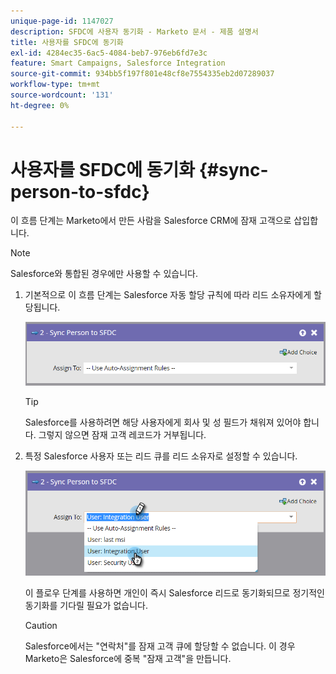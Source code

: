 ```yaml
---
unique-page-id: 1147027
description: SFDC에 사용자 동기화 - Marketo 문서 - 제품 설명서
title: 사용자를 SFDC에 동기화
exl-id: 4284ec35-6ac5-4084-beb7-976eb6fd7e3c
feature: Smart Campaigns, Salesforce Integration
source-git-commit: 934bb5f197f801e48cf8e7554335eb2d07289037
workflow-type: tm+mt
source-wordcount: '131'
ht-degree: 0%

---
```


# 사용자를 SFDC에 동기화 {#sync-person-to-sfdc}

이 흐름 단계는 Marketo에서 만든 사람을 Salesforce CRM에 잠재 고객으로 삽입합니다.

>[!NOTE]
>
>Salesforce와 통합된 경우에만 사용할 수 있습니다.

1. 기본적으로 이 흐름 단계는 Salesforce 자동 할당 규칙에 따라 리드 소유자에게 할당됩니다.

   ![](assets/sync-person-to-sfdc-1.png)

   >[!TIP]
   >
   >Salesforce를 사용하려면 해당 사용자에게 회사 및 성 필드가 채워져 있어야 합니다. 그렇지 않으면 잠재 고객 레코드가 거부됩니다.

1. 특정 Salesforce 사용자 또는 리드 큐를 리드 소유자로 설정할 수 있습니다.

   ![](assets/sync-person-to-sfdc-2.png)

   이 플로우 단계를 사용하면 개인이 즉시 Salesforce 리드로 동기화되므로 정기적인 동기화를 기다릴 필요가 없습니다.

   >[!CAUTION]
   >
   >Salesforce에서는 &quot;연락처&quot;를 잠재 고객 큐에 할당할 수 없습니다. 이 경우 Marketo은 Salesforce에 중복 &quot;잠재 고객&quot;을 만듭니다.
